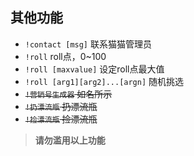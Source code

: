 ## 其他功能

* `!contact [msg]` 联系猫猫管理员
* `!roll` roll点，0~100
* `!roll [maxvalue]` 设定roll点最大值
* `!roll [arg1][arg2]...[argn]` 随机挑选
* <s>`!营销号生成器` 如名所示</s>
* <s>`!扔漂流瓶` 扔漂流瓶</s>
* <s>`!捡漂流瓶` 捡漂流瓶</s>

> **请勿滥用以上功能**
